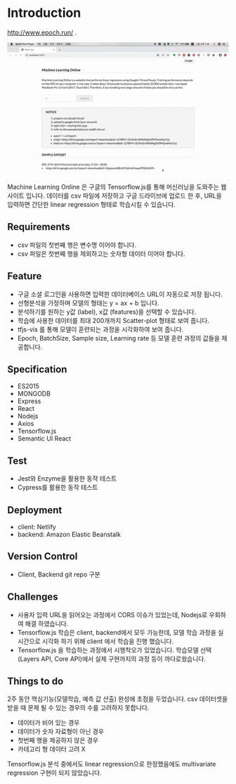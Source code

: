# Introduction
http://www.epoch.run/  .

![](mlo.gif)  
Machine Learning Online 은 구글의 Tensorflow.js를 통해 머신러닝을 도와주는 웹사이트 입니다.
데이터를 csv 파일에 저장하고 구글 드라이브에 업로드 한 후, URL을 입력하면 간단한 linear regression 형태로 학습시킬 수 있습니다.

## Requirements

- csv 파일의 첫번째 행은 변수명 이어야 합니다.
- csv 파일은 첫번째 행을 제외하고는 숫자형 데이터 이어야 합니다.

## Feature

- 구글 소셜 로그인을 사용하면 입력한 데이터베이스 URL이 자동으로 저장 됩니다.
- 선형분석을 가정하며 모델의 형태는 y = ax + b 입니다.
- 분석하기를 원하는 y값 (label), x값 (features)을 선택할 수 있습니다.
- 학습에 사용한 데이터를 최대 200개까지 Scatter-plot 형태로 보여 줍니다.
- tfjs-vis 를 통해 모델이 훈련되는 과정을 시각화하여 보여 줍니다.
- Epoch, BatchSize, Sample size, Learning rate 등 모델 훈련 과정의 값들을 제공합니다.

## Specification

- ES2015
- MONGODB
- Express
- React
- Nodejs
- Axios
- Tensorflow.js
- Semantic UI React

## Test

- Jest와 Enzyme을 활용한 동작 테스트
- Cypress를 활용한 동작 테스트

## Deployment

- client: Netlify
- backend: Amazon Elastic Beanstalk

## Version Control

- Client, Backend git repo 구분

## Challenges

- 사용자 입력 URL을 읽어오는 과정에서 CORS 이슈가 있었는데, Nodejs로 우회하여 해결 하였습니다.
- Tensorflow.js 학습은 client, backend에서 모두 가능한데, 모델 학습 과정을 실시간으로 시각화 하기 위해 client 에서 학습을 진행 했습니다.
- Tensorflow.js 을 학습하는 과정에서 시행착오가 있었습니다. 학습모델 선택(Layers API, Core API)에서 실제 구현까지의 과정 등이 까다로웠습니다.

## Things to do

2주 동안 핵심기능(모델학습, 예측 값 산출) 완성에 초점을 두었습니다.
csv 데이터셋을 받을 때 문제 될 수 있는 경우의 수를 고려하지 못합니다.

- 데이터가 비어 있는 경우
- 데이터가 숫자 자료형이 아닌 경우
- 첫번째 행을 제공하지 않은 경우
- 카테고리 형 데이터 고려 X

Tensorflow.js 분석 중에서도 linear regression으로 한정했음에도 multivariate regression 구현이 되지 않았습니다.
